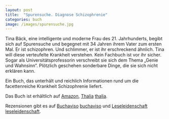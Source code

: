 ```yaml
---
layout: post
title:  "Spurensuche. Diagnose Schizophrenie"
categories: buch
image: /images/spurensuche.jpg
---
```


Tina Bäck, eine intelligente und moderne Frau des 21. Jahrhunderts, begibt sich auf Spurensuche und begegnet mit 34 Jahren ihrem Vater zum ersten Mal. Er ist schizophren. Und schlimmer, er ist ihr erschreckend ähnlich.
Tina will diese verteufelte Krankheit verstehen. Kein Fachbuch ist vor ihr sicher. Sogar als Universitätsprofessorin verschreibt sie sich dem Thema „Genie und Wahnsinn“.
Plötzlich geschehen sonderbare Dinge, die sie sich nicht erklären kann.

Ein Buch, das unterhält und reichlich Informationen rund um 
die facettenreiche Krankheit Schizophrenie liefert.

Das Buch ist erhältlich auf [Amazon][amazon], [Thalia] [thalia]. 


[amazon]: https://www.amazon.de/Spurensuche-Diagnose-Schizophrenie-Barbara-Schwarzl/dp/394477115X
[thalia]: http://www.thalia.at/shop/home/suche/;jsessionid=012978a03b5e4501bc1036e889b21593.tc6pc?sq=spurensuche+diagnose+schizophrenie&sswg=ANY&timestamp=1482256199138


Rezensionen gibt es auf [Buchaviso] [buchaviso] und [Leseleidenschaft] [leseleidenschaft].

[buchaviso]: http://buchaviso.de/spurensuche-diagnose-schizophrenie-von-barbara-schwarzl
[leseleidenschaft]: http://www.leseleidenschaft.de/gastrezension-spurensuche-von-barbara-schwarzl/

[facebook]: https://www.facebook.com/Spurensuche-Diagnose-Schizophrenie-511738592352066/

